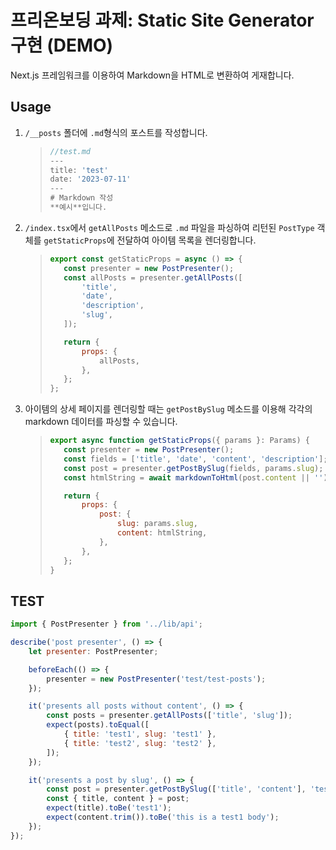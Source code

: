 # 프리온보딩 과제: Static Site Generator 구현 (DEMO)

Next.js 프레임워크를 이용하여 Markdown을 HTML로 변환하여 게재합니다.

## Usage

1. `/__posts` 폴더에 `.md`형식의 포스트를 작성합니다.
   > ```javascript
   > //test.md
   > ---
   > title: 'test'
   > date: '2023-07-11'
   > ---
   > # Markdown 작성
   > **예시**입니다.
   > ```
2. `/index.tsx`에서 `getAllPosts` 메소드로 `.md` 파일을 파싱하여 리턴된 `PostType` 객체를 `getStaticProps`에 전달하여 아이템 목록을 렌더링합니다.
   > ```javascript
   > export const getStaticProps = async () => {
   > 	const presenter = new PostPresenter();
   > 	const allPosts = presenter.getAllPosts([
   > 		'title',
   > 		'date',
   > 		'description',
   > 		'slug',
   > 	]);
   >
   > 	return {
   > 		props: {
   > 			allPosts,
   > 		},
   > 	};
   > };
   > ```
3. 아이템의 상세 페이지를 렌더링할 때는 `getPostBySlug` 메소드를 이용해 각각의 markdown 데이터를 파싱할 수 있습니다.
   > ```javascript
   > export async function getStaticProps({ params }: Params) {
   > 	const presenter = new PostPresenter();
   > 	const fields = ['title', 'date', 'content', 'description'];
   > 	const post = presenter.getPostBySlug(fields, params.slug);
   > 	const htmlString = await markdownToHtml(post.content || '');
   >
   > 	return {
   > 		props: {
   > 			post: {
   > 				slug: params.slug,
   > 				content: htmlString,
   > 			},
   > 		},
   > 	};
   > }
   > ```

## TEST

```javascript
import { PostPresenter } from '../lib/api';

describe('post presenter', () => {
	let presenter: PostPresenter;

	beforeEach(() => {
		presenter = new PostPresenter('test/test-posts');
	});

	it('presents all posts without content', () => {
		const posts = presenter.getAllPosts(['title', 'slug']);
		expect(posts).toEqual([
			{ title: 'test1', slug: 'test1' },
			{ title: 'test2', slug: 'test2' },
		]);
	});

	it('presents a post by slug', () => {
		const post = presenter.getPostBySlug(['title', 'content'], 'test1');
		const { title, content } = post;
		expect(title).toBe('test1');
		expect(content.trim()).toBe('this is a test1 body');
	});
});
```

